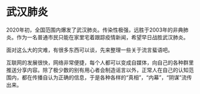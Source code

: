 # 武汉肺炎
2020年初，全国范围内爆发了武汉肺炎。传染性极强，远胜于2003年的非典肺炎。作为一名普通市民只能在家里宅着跟踪疫情新闻，希望早日战胜武汉肺炎。

面对这么大的灾难，有很多东西可以谈，先来整理一些关于流言蜚语吧。

互联网的发展很快，网络非常便捷，每个人都可以变成自媒体，向自己的各种群里推送分享内容。除了极少数的别有用心者会制造谣言以外，正常人在自己的认知范围内，都在传播自认为正确的信息，于是各种各样的“真相”，“内幕”，“阴谋”流传出来。


